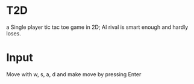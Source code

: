 # T2D
a Single player tic tac toe game in 2D; AI rival is smart enough and hardly loses.

# Input
Move with w, s, a, d and make move by pressing Enter